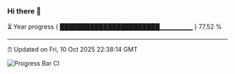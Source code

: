 ### Hi there 👋

⏳ Year progress { ███████████████████████▁▁▁▁▁▁▁ } 77.52 %

---

⏰ Updated on Fri, 10 Oct 2025 22:38:14 GMT

![Progress Bar CI](https://github.com/IshwaranRudhara/GIT-ACTION/workflows/Progress%20Bar%20CI/badge.svg)
